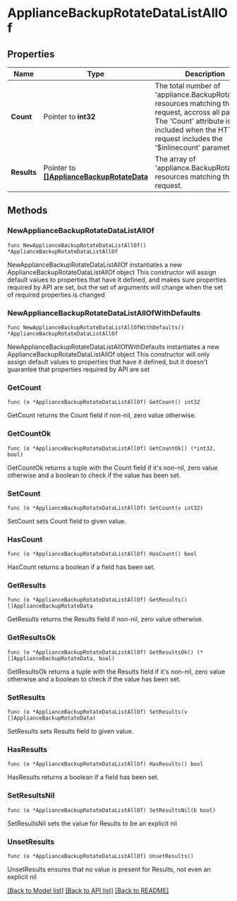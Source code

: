 # ApplianceBackupRotateDataListAllOf

## Properties

Name | Type | Description | Notes
------------ | ------------- | ------------- | -------------
**Count** | Pointer to **int32** | The total number of &#39;appliance.BackupRotateData&#39; resources matching the request, accross all pages. The &#39;Count&#39; attribute is included when the HTTP GET request includes the &#39;$inlinecount&#39; parameter. | [optional] 
**Results** | Pointer to [**[]ApplianceBackupRotateData**](ApplianceBackupRotateData.md) | The array of &#39;appliance.BackupRotateData&#39; resources matching the request. | [optional] 

## Methods

### NewApplianceBackupRotateDataListAllOf

`func NewApplianceBackupRotateDataListAllOf() *ApplianceBackupRotateDataListAllOf`

NewApplianceBackupRotateDataListAllOf instantiates a new ApplianceBackupRotateDataListAllOf object
This constructor will assign default values to properties that have it defined,
and makes sure properties required by API are set, but the set of arguments
will change when the set of required properties is changed

### NewApplianceBackupRotateDataListAllOfWithDefaults

`func NewApplianceBackupRotateDataListAllOfWithDefaults() *ApplianceBackupRotateDataListAllOf`

NewApplianceBackupRotateDataListAllOfWithDefaults instantiates a new ApplianceBackupRotateDataListAllOf object
This constructor will only assign default values to properties that have it defined,
but it doesn't guarantee that properties required by API are set

### GetCount

`func (o *ApplianceBackupRotateDataListAllOf) GetCount() int32`

GetCount returns the Count field if non-nil, zero value otherwise.

### GetCountOk

`func (o *ApplianceBackupRotateDataListAllOf) GetCountOk() (*int32, bool)`

GetCountOk returns a tuple with the Count field if it's non-nil, zero value otherwise
and a boolean to check if the value has been set.

### SetCount

`func (o *ApplianceBackupRotateDataListAllOf) SetCount(v int32)`

SetCount sets Count field to given value.

### HasCount

`func (o *ApplianceBackupRotateDataListAllOf) HasCount() bool`

HasCount returns a boolean if a field has been set.

### GetResults

`func (o *ApplianceBackupRotateDataListAllOf) GetResults() []ApplianceBackupRotateData`

GetResults returns the Results field if non-nil, zero value otherwise.

### GetResultsOk

`func (o *ApplianceBackupRotateDataListAllOf) GetResultsOk() (*[]ApplianceBackupRotateData, bool)`

GetResultsOk returns a tuple with the Results field if it's non-nil, zero value otherwise
and a boolean to check if the value has been set.

### SetResults

`func (o *ApplianceBackupRotateDataListAllOf) SetResults(v []ApplianceBackupRotateData)`

SetResults sets Results field to given value.

### HasResults

`func (o *ApplianceBackupRotateDataListAllOf) HasResults() bool`

HasResults returns a boolean if a field has been set.

### SetResultsNil

`func (o *ApplianceBackupRotateDataListAllOf) SetResultsNil(b bool)`

 SetResultsNil sets the value for Results to be an explicit nil

### UnsetResults
`func (o *ApplianceBackupRotateDataListAllOf) UnsetResults()`

UnsetResults ensures that no value is present for Results, not even an explicit nil

[[Back to Model list]](../README.md#documentation-for-models) [[Back to API list]](../README.md#documentation-for-api-endpoints) [[Back to README]](../README.md)


